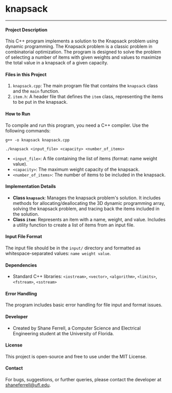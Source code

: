 # knapsack

---

#### Project Description
This C++ program implements a solution to the Knapsack problem using dynamic programming. The Knapsack problem is a classic problem in combinatorial optimization. The program is designed to solve the problem of selecting a number of items with given weights and values to maximize the total value in a knapsack of a given capacity.

#### Files in this Project
1. `knapsack.cpp`: The main program file that contains the `knapsack` class and the `main` function.
2. `item.h`: A header file that defines the `item` class, representing the items to be put in the knapsack.

#### How to Run
To compile and run this program, you need a C++ compiler. Use the following commands:

``g++ -o knapsack knapsack.cpp``

``./knapsack <input_file> <capacity> <number_of_items>``

- `<input_file>`: A file containing the list of items (format: name weight value).
- `<capacity>`: The maximum weight capacity of the knapsack.
- `<number_of_items>`: The number of items to be included in the knapsack.

#### Implementation Details
- **Class `knapsack`**: Manages the knapsack problem's solution. It includes methods for allocating/deallocating the 3D dynamic programming array, solving the knapsack problem, and tracing back the items included in the solution.
- **Class `item`**: Represents an item with a name, weight, and value. Includes a utility function to create a list of items from an input file.

#### Input File Format
The input file should be in the `input/` directory and formatted as whitespace-separated values: `name weight value`.

#### Dependencies
- Standard C++ libraries: `<iostream>`, `<vector>`, `<algorithm>`, `<limits>`, `<fstream>`, `<sstream>`

#### Error Handling
The program includes basic error handling for file input and format issues.

#### Developer
- Created by Shane Ferrell, a Computer Science and Electrical Engineering student at the University of Florida.

#### License
This project is open-source and free to use under the MIT License.

#### Contact
For bugs, suggestions, or further queries, please contact the developer at shaneferrell@ufl.edu.
